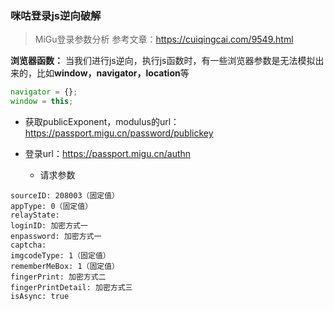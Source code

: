 ### 咪咕登录js逆向破解

> MiGu登录参数分析 参考文章：https://cuiqingcai.com/9549.html

**浏览器函数：**
当我们进行js逆向，执行js函数时，有一些浏览器参数是无法模拟出来的，比如**window，navigator，location**等

```javascript
navigator = {};
window = this;
```

- 获取publicExponent，modulus的url：https://passport.migu.cn/password/publickey

- 登录url：https://passport.migu.cn/authn

   - 请求参数
```
sourceID: 208003（固定值）
appType: 0（固定值）
relayState: 
loginID: 加密方式一
enpassword: 加密方式一
captcha: 
imgcodeType: 1（固定值）
rememberMeBox: 1（固定值）
fingerPrint: 加密方式二
fingerPrintDetail: 加密方式三
isAsync: true
```
